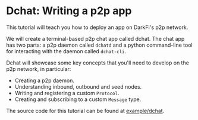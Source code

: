 # Dchat: Writing a p2p app

This tutorial will teach you how to deploy an app on DarkFi's p2p network.

We will create a terminal-based p2p chat app called dchat. The chat app
has two parts: a p2p daemon called `dchatd` and a python command-line
tool for interacting with the daemon called `dchat-cli`.

Dchat will showcase some key concepts that you'll need to develop on
the p2p network, in particular:

* Creating a p2p daemon.
* Understanding inbound, outbound and seed nodes.
* Writing and registering a custom `Protocol`.
* Creating and subscribing to a custom `Message` type.

The source code for this tutorial can be found at
[example/dchat](https://github.com/darkrenaissance/darkfi/tree/master/example/dchat).
